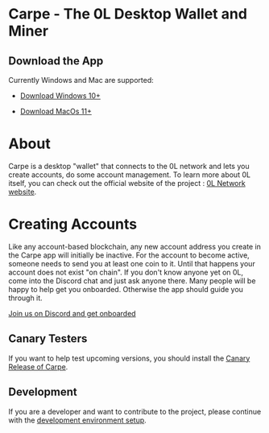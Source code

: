 # Carpe - The 0L Desktop Wallet and Miner

## Download the App

Currently Windows and Mac are supported:

- [Download Windows 10+](https://github.com/0LNetworkCommunity/carpe/releases/download/v1.0.7/carpe_1.0.7_x64_en-US.msi)

- [Download MacOs 11+](https://github.com/0LNetworkCommunity/carpe/releases/download/v1.0.7/carpe_1.0.7_x64.dmg)

# About

Carpe is a desktop "wallet" that connects to the 0L network and lets you create accounts, do some account management. To learn more about 0L itself, you can check out the official website of the project : [0L Network website](https://0l.network/).

# Creating Accounts

Like any account-based blockchain, any new account address you create in the Carpe app will initially be inactive. For the account to become active, someone needs to send you at least one coin to it. Until that happens your account does not exist "on chain". If you don't know anyone yet on 0L, come into the Discord chat and just ask anyone there. Many people will be happy to help get you onboarded. Otherwise the app should guide you through it.

[Join us on Discord and get onboarded](https://discord.gg/AzCp63pggW)

## Canary Testers

If you want to help test upcoming versions, you should install the [Canary Release of Carpe](docs/canary-releases.md).

## Development

If you are a developer and want to contribute to the project, please continue with the [development environment setup](docs/devs/get-started.md).
